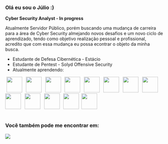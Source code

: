 ### Olá eu sou o Júlio :)

**Cyber Security Analyst - In progress**

Atualmente Servidor Público, porém buscando uma mudança de carreira para a área de Cyber Security almejando novos desafios e um novo ciclo de aprendizado, tendo como objetivo realização pessoal e profissional, acredito que com essa mudança eu possa econtrar o objeto da minha busca.

- Estudante de Defesa Cibernética - Estácio
- Estudante de Pentest - Solyd Offensive Security
- Atualmente aprendendo:

<div display="inline">
&nbsp;<img width="50" heigth="50" src="https://cdn.jsdelivr.net/gh/devicons/devicon/icons/python/python-original.svg" />&nbsp;
&nbsp;<img width="50" heigth="50" src="https://cdn.jsdelivr.net/gh/devicons/devicon/icons/flask/flask-original.svg" />&nbsp;
&nbsp;<img width="50" heigth="50" src="https://cdn.jsdelivr.net/gh/devicons/devicon/icons/c/c-original.svg" />&nbsp;
&nbsp;<img width="50" heigth="50" src="https://cdn.jsdelivr.net/gh/devicons/devicon/icons/html5/html5-original.svg" />&nbsp;
&nbsp;<img width="50" heigth="50" src="https://cdn.jsdelivr.net/gh/devicons/devicon/icons/css3/css3-original.svg" />&nbsp;
&nbsp;<img width="50" heigth="50" src="https://cdn.jsdelivr.net/gh/devicons/devicon/icons/bash/bash-original.svg" />&nbsp;
&nbsp;<img width="50" heigth="50" src="https://cdn.jsdelivr.net/gh/devicons/devicon/icons/docker/docker-original.svg" />&nbsp;
&nbsp;<img width="50" heigth="50" src="https://cdn.jsdelivr.net/gh/devicons/devicon/icons/kubernetes/kubernetes-plain.svg" />&nbsp;
&nbsp;<img width="50" heigth="50" src="https://cdn.jsdelivr.net/gh/devicons/devicon/icons/jenkins/jenkins-original.svg" />&nbsp;
&nbsp;<img width="50" heigth="50" src="https://cdn.jsdelivr.net/gh/devicons/devicon/icons/ansible/ansible-original.svg" />&nbsp;
&nbsp;<img width="50" heigth="50" src="https://cdn.jsdelivr.net/gh/devicons/devicon/icons/vagrant/vagrant-original.svg" />&nbsp;
&nbsp;<img width="50" heigth="50" src="https://cdn.jsdelivr.net/gh/devicons/devicon/icons/prometheus/prometheus-original.svg" />
&nbsp;<img width="50" heigth="50" src="https://assets.stickpng.com/thumbs/586e6b2cc2d41da57a33ca0d.png" />
</div>

#

### Você também pode me encontrar em:
<a href="https://www.linkedin.com/in/julio-gregio/">
  <img src="https://img.shields.io/badge/linkedin-%230077B5.svg?style=for-the-badge&logo=linkedin&logoColor=white" />
 </a>
